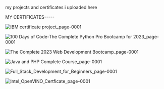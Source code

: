 my projects and certificates i uploaded here

MY CERTIFICATES-----

![IBM certificate project_page-0001](https://github.com/2001abisheik/MyProjects/assets/113613403/7b7910ef-2f03-4346-adb3-b7b5704acc4c)


![100 Days of Code-The Complete Python Pro Bootcamp for 2023_page-0001](https://github.com/2001abisheik/MyProjects/assets/113613403/7269f730-51ce-4a1e-88bd-6cc9f94c04ab)


![The Complete 2023 Web Development Bootcamp_page-0001](https://github.com/2001abisheik/MyProjects/assets/113613403/643a9f8b-35d8-44d5-be7f-e7789c59fd45)


![Java and PHP Complete Course_page-0001](https://github.com/2001abisheik/MyProjects/assets/113613403/815abc5a-adce-45e6-b73a-b2d6cce770f0)


![Full_Stack_Development_for_Beginners_page-0001](https://github.com/2001abisheik/MyProjects/assets/113613403/5704868c-6477-4a85-9d41-4803e72ed1c2)


![Intel_OpenVINO_Certficate_page-0001](https://github.com/2001abisheik/MyProjects/assets/113613403/2e929a05-cdbf-4f57-83cd-de787a504ce3)







